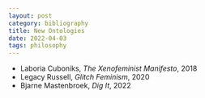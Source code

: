 ```yaml
---
layout: post
category: bibliography
title: New Ontologies
date: 2022-04-03
tags: philosophy
---
```


* Laboria Cuboniks, *The Xenofeminist Manifesto*, 2018
* Legacy Russell, *Glitch Feminism*, 2020
* Bjarne Mastenbroek, *Dig It*, 2022
